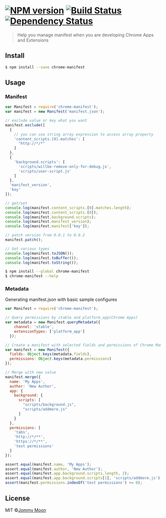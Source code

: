 #  [![NPM version][npm-image]][npm-url] [![Build Status][travis-image]][travis-url] [![Dependency Status][daviddm-url]][daviddm-image]

> Help you manage manifest when you are developing Chrome Apps and Extensions


## Install

```sh
$ npm install --save chrome-manifest
```


## Usage

### Manifest

```js
var Manifest = require('chrome-manifest');
var manifest = new Manifest('manifest.json');

// exclude value or key what you want
manifest.exclude([
  {
    // you can use string array expression to access array property
    'content_scripts.[0].matches': [
      "http://*/*"
    ]
  },
  {
    'background.scripts': [
      'scripts/willbe-remove-only-for-debug.js',
      'scripts/user-script.js'
    ]
  },
  'manifest_version',
  'key'
]);

// get/set
console.log(manifest.content_scripts.[0].matches.length);
console.log(manifest.content_scripts.[0]);
console.log(manifest.background.scripts);
console.log(manifest.manifest_version);
console.log(manifest.manifest['key']);

// patch version from 0.0.1 to 0.0.2
manifest.patch();

// Get various types
console.log(manifest.toJSON());
console.log(manifest.toBuffer());
console.log(manifest.toString());
```

```sh
$ npm install --global chrome-manifest
$ chrome-manifest --help
```

### Metadata

Generating manifest.json with basic sample configures

```js
var Manifest = require('chrome-manifest');

// Query permissions by stable and platform_app(Chrome Apps)
var metadata = new Manifest.queryMetadata({
    channel: 'stable',
    extensionTypes: ['platform_app']
  });

// Create a manifest with selected fields and permissions of Chrome Manifest
var manifest = new Manifest({
  fields: Object.keys(metadata.fields),
  permissions: Object.keys(metadata.permissions)
});

// Merge with new value
manifest.merge({
  name: 'My Apps',
  author: 'New Author',
  app: {
    background: {
      scripts: [
        "scripts/background.js",
        "scripts/addmore.js"
      ]
    }
  },
  permissions: [
    'tabs',
    'http://*/**',
    'https://*/**',
    'test permissions'
  ]
});

assert.equal(manifest.name, 'My Apps');
assert.equal(manifest.author, 'New Author');
assert.equal(manifest.app.background.scripts.length, 2);
assert.equal(manifest.app.background.scripts[1], 'scripts/addmore.js');
assert(manifest.permissions.indexOf('test permissions') >= 0);
```

## License

MIT ©[Jommy Moon](http://ragingwind.me)


[npm-url]: https://npmjs.org/package/chrome-manifest
[npm-image]: https://badge.fury.io/js/chrome-manifest.svg
[travis-url]: https://travis-ci.org/ragingwind/chrome-manifest
[travis-image]: https://travis-ci.org/ragingwind/chrome-manifest.svg?branch=master
[daviddm-url]: https://david-dm.org/ragingwind/chrome-manifest.svg?theme=shields.io
[daviddm-image]: https://david-dm.org/ragingwind/chrome-manifest
